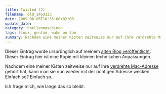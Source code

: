 ```yaml
---
title: Twisted (2)
filename: old_1460333
date: 2009-08-06T10:33:00+02:00
update_date:
category: hoellenmaschinen
tags: linux, gentoo, wake on lan
summary: Nachdem eine meiner Kisten zeitweise nur auf ihre verdrehte Mac-Adresse] gehört hat, kann man sie nun wieder mit der richtigen Adresse wecken. Einfach so? Einfach so.
---
```

Dieser Eintrag wurde ursprünglich auf meinem [alten Blog veröffentlicht](https://stu.blogger.de/stories/1460333/). Dieser Eintrag hier ist eine Kopie mit kleinen technischen Anpassungen.

Nachdem eine meiner Kisten zeitweise nur auf ihre [verdrehte Mac-Adresse](/blogposts/old_1456661) gehört hat, kann man sie nun wieder mit der richtigen Adresse wecken. Einfach so? Einfach so.

Ich frage mich, wie lange das so bleibt.
